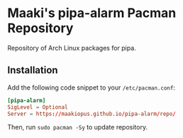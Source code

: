 # Maaki's pipa-alarm Pacman Repository

Repository of Arch Linux packages for pipa.

## Installation

Add the following code snippet to your `/etc/pacman.conf`:

```conf
[pipa-alarm]
SigLevel = Optional
Server = https://maakiopus.github.io/pipa-alarm/repo/
```

Then, run `sudo pacman -Sy` to update repository.
